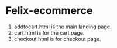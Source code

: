 # Felix-ecommerce
1. addtocart.html is the main landing page.
2. cart.html is for the cart page.
3. checkout.html is for checkout page.
